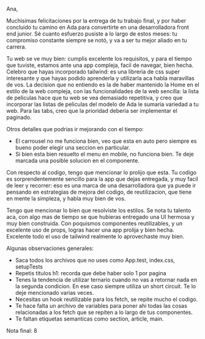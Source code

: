 Ana, 

Muchisimas felicitaciones por la entrega de tu trabajo final, y por haber concluido tu camino en Ada para convertirte en una desarrolladora front end junior. Sé cuanto esfuerzo pusiste a lo largo de estos meses: tu compromiso constante siempre se notó, y va a ser tu mejor aliado en tu carrera. 

Tu web se ve muy bien: cumplis excelente los requisitos, y para el tiempo que tuviste, estamos ante una app compleja, facil de navegar, bien hecha. Celebro que hayas incorporado tailwind: es una libreria de css super interesante y que hayas podido aprenderla y utilizarla aca habla maravillas de vos. La decision que no entiendo es la de haber mantenido la Home en el estilo de la web compleja, con las funcionalidades de la web sencilla: la lista de peliculas hace que tu web se vea demasiado repetitiva, y creo que incorporar las listas de peliculas del modelo de Ada le sumaria variedad a tu web. Para las tabs, creo que la prioridad deberia ser implementar el paginado. 

Otros detalles que podrias ir mejorando con el tiempo:
- El carrousel no me funciona bien, veo que esta en auto pero siempre es bueno poder elegir una seccion en particular. 
- Si bien esta bien resuelto el menu en mobile, no funciona bien. Te deje marcada una posible solucion en el componente. 

Con respecto al codigo, tengo que mencionar lo prolijo que esta. Tu codigo es sorprendentemente sencillo para la app que dejas entregada, y muy facil de leer y recorrer: eso es una marca de una desarrolladora que ya puede ir pensando en estrategias de mejora del codigo, de reutilizacion, que tiene en mente la simpleza, y habla muy bien de vos. 

Tengo que mencionar lo bien que resolviste los estilos. Se nota tu talento aca, con algo mas de tiempo se que hubieras entregado una UI hermosa y muy bien construida. Con poquismos componentes reutilizables, y un excelente uso de props, logras hacer una app prolija y bien hecha. Excelente todo el uso de tailwind realmente lo aprovechaste muy bien. 

Algunas observaciones generales:
- Saca todos los archivos que no uses como App.test, index.css, setupTests
- Repetis titulos h1: recorda que debe haber solo 1 por pagina
- Tenes la tendencia de utilizar ternario cuando no vas a retornar nada en la segunda condicion. En ese caso siempre utiliza un short circuit. Te lo deje mencionado varias veces. 
- Necesitas un hook reutilizable para los fetch, se repite mucho el codigo. 
- Te hace falta un archivo de variables para poner ahi todas las cosas relacionadas a los fetch que se repiten a lo largo de tus componentes. 
- Te faltan etiquetas semanticas como section, article, main. 

Nota final: 8


